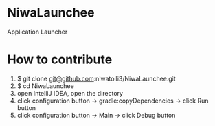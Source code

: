 # NiwaLaunchee
Application Launcher

# How to contribute
1. $ git clone git@github.com:niwatolli3/NiwaLaunchee.git
1. $ cd NiwaLaunchee
1. open IntelliJ IDEA, open the directory
1. click configuration button -> gradle:copyDependencies -> click Run button
1. click configuration button -> Main -> click Debug button
